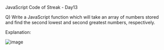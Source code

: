 JavaScript Code of Streak - Day13

Q) Write a JavaScript function which will take an array of numbers stored and find the second lowest and second greatest numbers, respectively.

Explanation: 

![image](https://user-images.githubusercontent.com/117966470/213114677-a950ff08-2b5d-4803-8ba3-48f0b73c9007.png)
